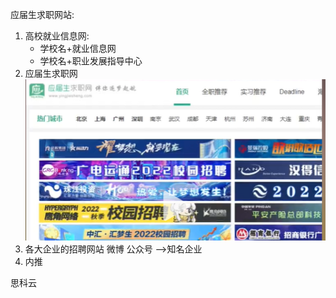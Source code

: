 应届生求职网站:
1. 高校就业信息网:
	- 学校名+就业信息网
	- 学校名+职业发展指导中心
2. 应届生求职网
   ![](image/Pasted%20image%2020230129015634.png)
3. 各大企业的招聘网站 微博 公众号 -->知名企业
4. 内推

思科云